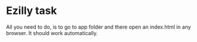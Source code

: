 # Ezilly task

All you need to do, is to go to app folder and there open an index.html in any browser. It should work automatically.
